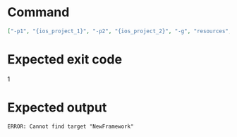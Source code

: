 # Command
```json
["-p1", "{ios_project_1}", "-p2", "{ios_project_2}", "-g", "resources", "-t", "NewFramework", "-f", "markdown", "-v"]
```

# Expected exit code
1

# Expected output
```
ERROR: Cannot find target "NewFramework"

```
